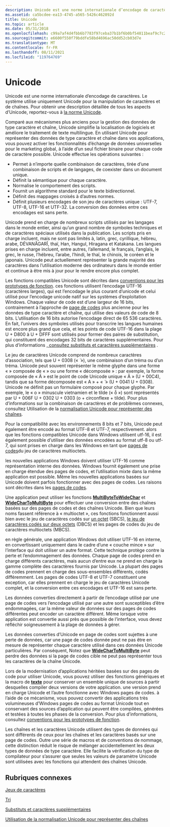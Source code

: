```yaml
---
description: Unicode est une norme internationale d’encodage de caractères. Le système utilise uniquement Unicode pour la manipulation de caractères et de chaînes. Pour obtenir une description détaillée de tous les aspects d’Unicode, reportez-vous à la norme Unicode.
ms.assetid: ca5bcdee-ea13-4745-a565-5426c462892d
title: Unicode
ms.topic: article
ms.date: 05/31/2018
ms.openlocfilehash: c99a7af4d4fbb6b7783f97ceba37b1bf6b0bf54811beaf9c7c2348ec0125c73b
ms.sourcegitcommit: e6600f550f79bddfe58bd4696ac50dd52cb03d7e
ms.translationtype: MT
ms.contentlocale: fr-FR
ms.lasthandoff: 08/11/2021
ms.locfileid: "119764769"
---
```

# <a name="unicode"></a>Unicode

Unicode est une norme internationale d’encodage de caractères. Le système utilise uniquement Unicode pour la manipulation de caractères et de chaînes. Pour obtenir une description détaillée de tous les aspects d’Unicode, reportez-vous à [la norme Unicode](https://www.unicode.org/standard/standard.html).

Comparé aux mécanismes plus anciens pour la gestion des données de type caractère et chaîne, Unicode simplifie la localisation de logiciels et améliore le traitement de texte multilingue. En utilisant Unicode pour représenter des données de type caractère et chaîne dans vos applications, vous pouvez activer les fonctionnalités d’échange de données universelles pour le marketing global, à l’aide d’un seul fichier binaire pour chaque code de caractère possible. Unicode effectue les opérations suivantes :

-   Permet à n’importe quelle combinaison de caractères, tirée d’une combinaison de scripts et de langages, de coexister dans un document unique.
-   Définit la sémantique pour chaque caractère.
-   Normalise le comportement des scripts.
-   Fournit un algorithme standard pour le texte bidirectionnel.
-   Définit des mappages croisés à d’autres normes.
-   Définit plusieurs encodages de son jeu de caractères unique : UTF-7, UTF-8, UTF-16 et UTF-32. La conversion des données entre ces encodages est sans perte.

Unicode prend en charge de nombreux scripts utilisés par les langages dans le monde entier, ainsi qu’un grand nombre de symboles techniques et de caractères spéciaux utilisés dans la publication. Les scripts pris en charge incluent, mais ne sont pas limités à, latin, grec, cyrillique, hébreu, arabe, DÉVANÂGARÎ, thaï, Han, Hangul, Hiragana et Katakana. Les langues prises en charge incluent, entre autres, l’allemand, le français, l’anglais, le grec, le russe, l’hébreu, l’arabe, l’hindi, le thaï, le chinois, le coréen et le japonais. Unicode peut actuellement représenter la grande majorité des caractères dans l’utilisation moderne des ordinateurs dans le monde entier et continue à être mis à jour pour le rendre encore plus complet.

Les fonctions compatibles Unicode sont décrites dans [conventions pour les prototypes de fonction](conventions-for-function-prototypes.md). ces fonctions utilisent l’encodage UTF-16 (caractères larges), qui est l’encodage le plus courant d’unicode et celui utilisé pour l’encodage unicode natif sur les systèmes d’exploitation Windows. Chaque valeur de code est d’une largeur de 16 bits, contrairement à l’approche de [page de codes](code-pages.md) plus ancienne pour les données de type caractère et chaîne, qui utilise des valeurs de code de 8 bits. L’utilisation de 16 bits autorise l’encodage direct de 65 536 caractères. En fait, l’univers des symboles utilisés pour transcrire les langues humaines est encore plus grand que cela, et les points de code UTF-16 dans la plage U + D800 à U + DFFF sont utilisés pour former des paires de substitution, qui constituent des encodages 32 bits de caractères supplémentaires. Pour plus d’informations [, consultez substituts et caractères supplémentaires](surrogates-and-supplementary-characters.md) .

Le jeu de caractères Unicode comprend de nombreux caractères d’association, tels que U + 0308 (« ̈ »), une combinaison d’un tréma ou d’un tréma. Unicode peut souvent représenter le même glyphe dans une forme « » composée de « » ou une forme « décomposée » : par exemple, la forme composée de « Ä » est le point de code Unicode unique « Ä » (U + 00C4), tandis que sa forme décomposée est « A » + « ̈ » (U + 0041 U + 0308). Unicode ne définit pas un formulaire composé pour chaque glyphe. Par exemple, le « o » minuscule vietnamien et le tilde (« ỗ ») sont représentés par U + 006F U + 0302 U + 0303 (o + circonflexe + tilde). Pour plus d’informations sur la combinaison de caractères et de problèmes connexes, consultez Utilisation de la [normalisation Unicode pour représenter des chaînes](using-unicode-normalization-to-represent-strings.md).

Pour la compatibilité avec les environnements 8 bits et 7 bits, Unicode peut également être encodé au format UTF-8 et UTF-7, respectivement. alors que les fonctions compatibles Unicode dans Windows utilisent utf-16, il est également possible d’utiliser des données encodées au format utf-8 ou utf-7, qui sont prises en charge dans les Windows en tant que [pages de codes](code-pages.md)du jeu de caractères multioctets.

les nouvelles applications Windows doivent utiliser UTF-16 comme représentation interne des données. Windows fournit également une prise en charge étendue des pages de codes, et l’utilisation mixte dans la même application est possible. Même les nouvelles applications basées sur Unicode doivent parfois fonctionner avec des pages de codes. Les raisons sont décrites dans les [pages de codes](code-pages.md).

Une application peut utiliser les fonctions [**MultiByteToWideChar**](/windows/win32/api/Stringapiset/nf-stringapiset-multibytetowidechar) et [**WideCharToMultiByte**](/windows/win32/api/Stringapiset/nf-stringapiset-widechartomultibyte) pour effectuer une conversion entre des chaînes basées sur des pages de codes et des chaînes Unicode. Bien que leurs noms fassent référence à « multioctet », ces fonctions fonctionnent aussi bien avec le jeu de caractères codés sur [un octet](single-byte-character-sets.md) (SBCS), [le jeu de caractères codés sur deux octets](double-byte-character-sets.md) (DBCS) et les pages de codes du jeu de caractères multioctets (MBCS).

en règle générale, une application Windows doit utiliser UTF-16 en interne, en convertissant uniquement dans le cadre d’une « couche mince » sur l’interface qui doit utiliser un autre format. Cette technique protège contre la perte et l’endommagement des données. Chaque page de codes prend en charge différents caractères, mais aucun d’entre eux ne prend en charge la gamme complète des caractères fournis par Unicode. La plupart des pages de codes prennent en charge des sous-ensembles différents, codés différemment. Les pages de codes UTF-8 et UTF-7 constituent une exception, car elles prennent en charge le jeu de caractères Unicode complet, et la conversion entre ces encodages et UTF-16 est sans perte.

Les données converties directement à partir de l’encodage utilisé par une page de codes vers l’encodage utilisé par une autre sont susceptibles d’être endommagées, car la même valeur de données sur des pages de codes différentes peut encoder un caractère différent. Même lorsque votre application est convertie aussi près que possible de l’interface, vous devez réfléchir soigneusement à la plage de données à gérer.

Les données converties d’Unicode en page de codes sont sujettes à une perte de données, car une page de codes donnée peut ne pas être en mesure de représenter chaque caractère utilisé dans ces données Unicode particulières. Par conséquent, Notez que [**WideCharToMultiByte**](/windows/win32/api/Stringapiset/nf-stringapiset-widechartomultibyte) peut perdre des données si la page de codes cible ne peut pas représenter tous les caractères de la chaîne Unicode.

Lors de la modernisation d’applications héritées basées sur des pages de code pour utiliser Unicode, vous pouvez utiliser des fonctions génériques et la macro de [**texte**](/windows/win32/api/Winnt/nf-winnt-text) pour conserver un ensemble unique de sources à partir desquelles compiler deux versions de votre application. une version prend en charge Unicode et l’autre fonctionne avec Windows pages de codes. à l’aide de ce mécanisme, vous pouvez convertir des applications très volumineuses d’Windows pages de codes au format Unicode tout en conservant des sources d’application qui peuvent être compilées, générées et testées à toutes les phases de la conversion. Pour plus d’informations, consultez [conventions pour les prototypes de fonction](conventions-for-function-prototypes.md).

Les chaînes et les caractères Unicode utilisent des types de données qui sont différents de ceux pour les chaînes et les caractères basés sur une page de codes. Outre une série de macros et de conventions de nommage, cette distinction réduit le risque de mélanger accidentellement les deux types de données de type caractère. Elle facilite la vérification du type de compilateur pour s’assurer que seules les valeurs de paramètre Unicode sont utilisées avec les fonctions qui attendent des chaînes Unicode.

## <a name="related-topics"></a>Rubriques connexes

<dl> <dt>

[Jeux de caractères](character-sets.md)
</dt> <dt>

[Tri](sorting.md)
</dt> <dt>

[Substituts et caractères supplémentaires](surrogates-and-supplementary-characters.md)
</dt> <dt>

[Utilisation de la normalisation Unicode pour représenter des chaînes](using-unicode-normalization-to-represent-strings.md)
</dt> </dl>

 

 



